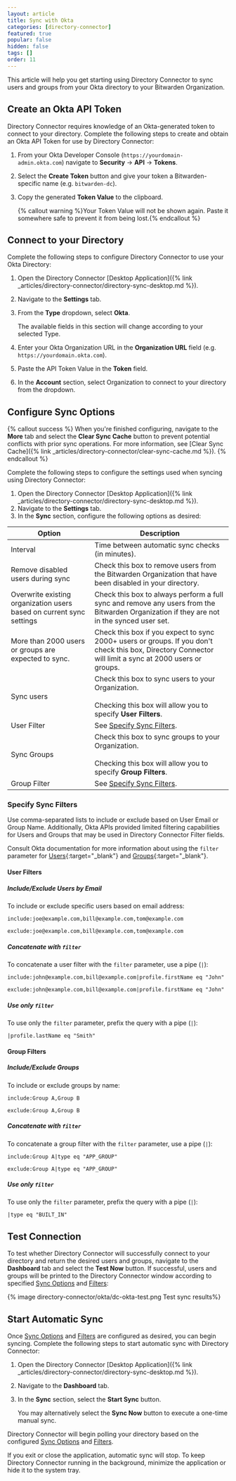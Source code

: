 ```yaml
---
layout: article
title: Sync with Okta
categories: [directory-connector]
featured: true
popular: false
hidden: false
tags: []
order: 11
---
```


This article will help you get starting using Directory Connector to sync users and groups from your Okta directory to your Bitwarden Organization.

## Create an Okta API Token

Directory Connector requires knowledge of an Okta-generated token to connect to your directory. Complete the following steps to create and obtain an Okta API Token for use by Directory Connector:

1. From your Okta Developer Console (`https://yourdomain-admin.okta.com`) navigate to **Security** &rarr; **API** &rarr; **Tokens**.
2. Select the **Create Token** button and give your token a Bitwarden-specific name (e.g. `bitwarden-dc`).
3. Copy the generated **Token Value** to the clipboard.

   {% callout warning %}Your Token Value will not be shown again. Paste it somewhere safe to prevent it from being lost.{% endcallout %}

## Connect to your Directory

Complete the following steps to configure Directory Connector to use your Okta Directory:

1. Open the Directory Connector [Desktop Application]({% link _articles/directory-connector/directory-sync-desktop.md %}).
2. Navigate to the **Settings** tab.
3. From the **Type** dropdown, select **Okta**.

   The available fields in this section will change according to your selected Type.
4. Enter your Okta Organization URL in the **Organization URL** field (e.g. `https://yourdomain.okta.com`).
5. Paste the API Token Value in the **Token** field.
6. In the **Account** section, select Organization to connect to your directory from the dropdown.

## Configure Sync Options

{% callout success %}
When you're finished configuring, navigate to the **More** tab and select the **Clear Sync Cache** button to prevent potential conflicts with prior sync operations. For more information, see [Clear Sync Cache]({% link _articles/directory-connector/clear-sync-cache.md %}).
{% endcallout %}

Complete the following steps to configure the settings used when syncing using Directory Connector:

1. Open the Directory Connector [Desktop Application]({% link _articles/directory-connector/directory-sync-desktop.md %}).
2. Navigate to the **Settings** tab.
3. In the **Sync** section, configure the following options as desired:

|Option|Description|
|------|-----------|
|Interval|Time between automatic sync checks (in minutes).|
|Remove disabled users during sync|Check this box to remove users from the Bitwarden Organization that have been disabled in your directory.|
|Overwrite existing organization users based on current sync settings|Check this box to always perform a full sync and remove any users from the Bitwarden Organization if they are not in the synced user set.|
|More than 2000 users or groups are expected to sync.|Check this box if you expect to sync 2000+ users or groups. If you don't check this box, Directory Connector will limit a sync at 2000 users or groups.|
|Sync users|Check this box to sync users to your Organization.<br><br>Checking this box will allow you to specify **User Filters**.|
|User Filter|See [Specify Sync Filters](#specify-sync-filters).|
|Sync Groups|Check this box to sync groups to your Organization.<br><br>Checking this box will allow you to specify **Group Filters**.|
|Group Filter|See [Specify Sync Filters](#specify-sync-filters).|

### Specify Sync Filters

Use comma-separated lists to include or exclude based on User Email or Group Name. Additionally, Okta APIs provided limited filtering capabilities for Users and Groups that may be used in Directory Connector Filter fields.

Consult Okta documentation for more information about using the `filter` parameter for [Users](https://developer.okta.com/docs/api/resources/users#list-users-with-a-filter){:target="\_blank"} and [Groups](https://developer.okta.com/docs/api/resources/groups#filters){:target="\_blank"}.

#### User Filters

##### Include/Exclude Users by Email

To include or exclude specific users based on email address:
```
include:joe@example.com,bill@example.com,tom@example.com
```
```
exclude:joe@example.com,bill@example.com,tom@example.com
```
##### Concatenate with `filter`

To concatenate a user filter with the `filter` parameter, use a pipe (`|`):
```
include:john@example.com,bill@example.com|profile.firstName eq "John"
```
```
exclude:john@example.com,bill@example.com|profile.firstName eq "John"
```
##### Use only `filter`

To use only the `filter` parameter, prefix the query with a pipe (`|`):
```
|profile.lastName eq "Smith"
```
#### Group Filters

##### Include/Exclude Groups

To include or exclude groups by name:
```
include:Group A,Group B
```
```
exclude:Group A,Group B
```
##### Concatenate with `filter`

To concatenate a group filter with the `filter` parameter, use a pipe (`|`):
```
include:Group A|type eq "APP_GROUP"
```
```
exclude:Group A|type eq "APP_GROUP"
```
##### Use only `filter`

To use only the `filter` parameter, prefix the query with a pipe (`|`):
```
|type eq "BUILT_IN"
```
## Test Connection

To test whether Directory Connector will successfully connect to your directory and return the desired users and groups, navigate to the **Dashboard** tab and select the **Test Now** button. If successful, users and groups will be printed to the Directory Connector window according to specified [Sync Options](#configure-sync-options) and [Filters](#specify-sync-filters):

{% image directory-connector/okta/dc-okta-test.png Test sync results%}

## Start Automatic Sync

Once [Sync Options](#configured-sync-options) and [Filters](#specify-sync-filters) are configured as desired, you can begin syncing. Complete the following steps to start automatic sync with Directory Connector:

1. Open the Directory Connector [Desktop Application]({% link _articles/directory-connector/directory-sync-desktop.md %}).
2. Navigate to the **Dashboard** tab.
3. In the **Sync** section, select the **Start Sync** button.

   You may alternatively select the **Sync Now** button to execute a one-time manual sync.

Directory Connector will begin polling your directory based on the configured [Sync Options](#configured-sync-options) and [Filters](#specify-sync-filters).

If you exit or close the application, automatic sync will stop. To keep Directory Connector running in the background, minimize the application or hide it to the system tray.

